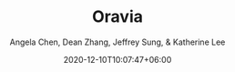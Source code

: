 ---
title: "Oravia"
date: 2020-12-10T10:07:47+06:00
draft: false

# post thumb
image: "images/oravia.jpeg"

# meta description
description: "GDD Final Project"
summary: "A 2.5D side-scrolling adventure game."
author: "Angela Chen, Dean Zhang, Jeffrey Sung, & Katherine Lee"

# taxonomies
categories: 
  - "Game Development and Design"
tags:
  - "C#"
  - "Game"
  - "Unity"

# post type
type: "post"
---